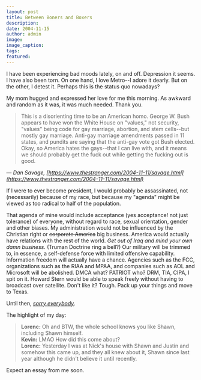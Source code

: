 ```yaml
---
layout: post
title: Between Boners and Boxers
description:
date: 2004-11-15
author: admin
image:
image_caption:
tags:
featured:
---
```


I have been experiencing bad moods lately, on and off. Depression it seems. I have also been torn. On one hand, I love Metro--I adore it dearly. But on the other, I detest it. Perhaps this is the status quo nowadays?

My mom hugged and expressed her love for me this morning. As awkward and random as it was, it was much needed. Thank you.

> This is a disorienting time to be an American homo. George W. Bush appears to have won the White House on "values," not security, "values" being code for gay marriage, abortion, and stem cells--but mostly gay marriage. Anti-gay marriage amendments passed in 11 states, and pundits are saying that the anti-gay vote got Bush elected. Okay, so America hates the gays--that I can live with, and it means we should probably get the fuck out while getting the fucking out is good.

<em>— Dan Savage, [https://www.thestranger.com/2004-11-11/savage.html](https://www.thestranger.com/2004-11-11/savage.html)</em>

If I were to ever become president, I would probably be assassinated, not (necessarily) because of my race, but because my "agenda" might be viewed as too radical to half of the population.

That agenda of mine would include acceptance (yes acceptance! not just tolerance) of everyone, without regard to race, sexual orientation, gender and other biases. My administration would not be influenced by the Christian right or ~~corporate America~~ big business. America would actually have relations with the rest of the world. *Get out of Iraq and mind your own damn business.* (Truman Doctrine ring a bell?) Our military will be trimmed to, in essence, a self-defense force with limited offensive capability. Information freedom will actually have a chance. Agencies such as the FCC, organizations such as the RIAA and MPAA, and companies such as AOL and Microsoft will be abolished. DMCA what? PATRIOT who? DRM, TIA, CIPA, I spit on it. Howard Stern would be able to speak freely without having to broadcast over satellite. Don't like it? Tough. Pack up your things and move to Texas.

Until then, _[sorry everybody](https://sorryeverybody.com/)_.

The highlight of my day:

> **Lorenc:** Oh and BTW, the whole school knows you like Shawn, including Shawn himself.\
> **Kevin:** LMAO How did this come about?\
> **Lorenc:** Yesterday I was at Nick's house with Shawn and Justin and somehow this came up, and they all knew about it, Shawn since last year although he didn't believe it until recently.

Expect an essay from me soon.

